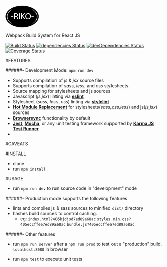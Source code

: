 [![RIKO](./test-riko/riko-favicon.png)](https://github.com/Donmclean/riko)

Webpack Build System for React JS

[![Build Status](https://travis-ci.org/Donmclean/riko.svg?branch=master)](https://travis-ci.org/Donmclean/riko) [![dependencies Status](https://david-dm.org/donmclean/riko/status.svg)](https://david-dm.org/donmclean/riko) [![devDependencies Status](https://david-dm.org/donmclean/riko/dev-status.svg)](https://david-dm.org/donmclean/riko?type=dev) [![Coverage Status](https://coveralls.io/repos/github/Donmclean/riko/badge.svg?branch=master)](https://coveralls.io/github/Donmclean/riko?branch=master)


#FEATURES

######- Development Mode: `npm run dev`

- Supports compilation of _js_ & _jsx_ source files
- Supports compilation of _sass_, _less_, and _css_ stylesheets.
- Source mapping for stylesheets and js sources
- Javascript (_js_,_jsx_) linting via [**eslint**](http://eslint.org/)
- Stylesheet (_sass_, _less_, _css_) linting via [**stylelint**](https://github.com/stylelint/stylelint)
- [**Hot Module Replacement**](https://webpack.github.io/docs/hot-module-replacement.html) for stylesheets(_sass,css,less_) and js(_js,jsx_) sources
- [**Browsersync**](https://www.browsersync.io/) functionality by default
- [**Jest**](https://facebook.github.io/jest/), [**Mocha**](https://mochajs.org/), or any unit testing framework supported by [**Karma JS Test Runner**](https://karma-runner.github.io/1.0/index.html)
- 

#CAVEATS

#INSTALL

- clone
- run `npm install`

#USAGE

- run `npm run dev` to run source code in "development" mode


######- Production mode supports the following features
- lints and compiles js & sass sources to minified `dist/` directory
- hashes build sources to control caching. 
    - eg: `index.html?405kjdjsd7ed89a68ac` `styles.min.css?405eccffee7ed89a68ac` `bundle.js?405eccffee7ed89a68ac`
    

######- Other features
- run `npm run server` after a `npm run prod` to test out a "production" build. `localhost:8080` in browser

- run `npm test` to execute unit tests